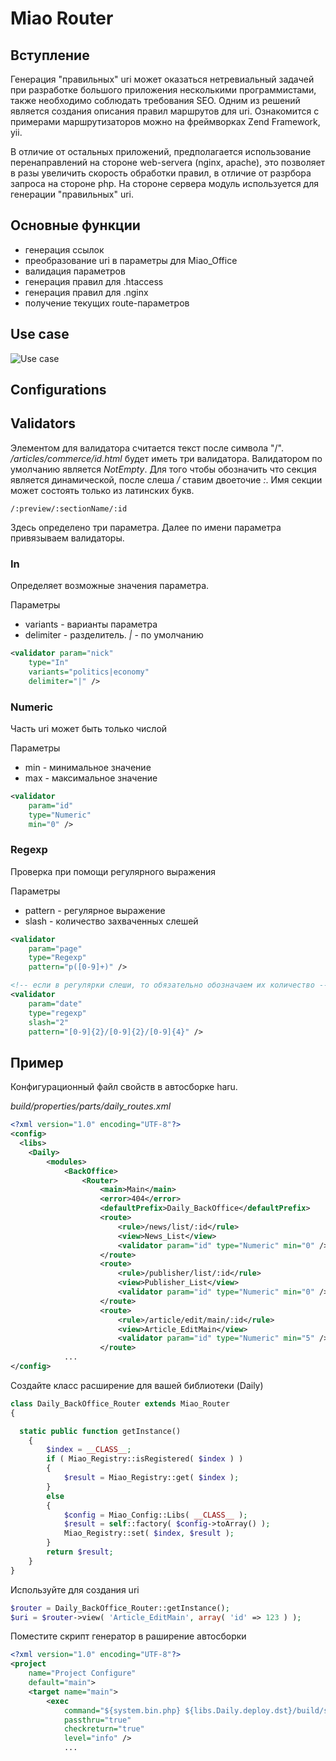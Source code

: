 # Miao Router
## Вступление
Генерация "правильных" uri может оказаться нетревиальный задачей при разработке большого 
приложения несколькими программистами, также необходимо соблюдать требования SEO. Одним из решений является 
создания описания правил маршрутов для uri. Ознакомится с примерами маршрутизаторов можно на 
фреймворках Zend Framework, yii.

В отличие от остальных приложений, предполагается использование перенаправлений на стороне web-servera (nginx, apache), 
это позволяет в разы увеличить скорость обработки правил, в отличие от разрбора запроса на стороне php. На стороне 
сервера модуль используется для генерации "правильных" uri.

## Основные функции
* генерация ссылок
* преобразование uri в параметры для Miao_Office
* валидация параметров
* генерация правил для .htaccess
* генерация правил для .nginx
* получение текущих route-параметров

## Use case
![Use case](http://theratg.github.io/miao/images/route_usecase.png)

## Configurations

## Validators

Элементом для валидатора считается текст после символа "/". */articles/commerce/id.html* будет иметь три валидатора.
Валидатором по умолчанию является *NotEmpty*.
Для того чтобы обозначить что секция является динамической, после слеша */* ставим двоеточие *:*. Имя секции может состоять только из латинских букв.
```
/:preview/:sectionName/:id
``` 
Здесь определено три параметра. Далее по имени параметра привязываем валидаторы.

### In

Определяет возможные значения параметра.

Параметры

* variants - варианты параметра
* delimiter - разделитель. *|* - по умолчанию

```xml
<validator param="nick" 
    type="In"
    variants="politics|economy"                                
    delimiter="|" />
```                                

### Numeric
Часть uri может быть только числой

Параметры

* min - минимальное значение
* max - максимальное значение

```xml
<validator
    param="id"
    type="Numeric"
    min="0" />
```

### Regexp
Проверка при помощи регулярного выражения

Параметры

* pattern - регулярное выражение
* slash - количество захваченных слешей

```xml
<validator
    param="page"
    type="Regexp"
    pattern="p([0-9]+)" />

<!-- если в регулярки слеши, то обязательно обозначаем их количество -->
<validator
    param="date"
    type="regexp"
    slash="2"
    pattern="[0-9]{2}/[0-9]{2}/[0-9]{4}" />
```

## Пример

Конфигурационный файл свойств в автосборке haru.

*build/properties/parts/daily_routes.xml*

```xml
<?xml version="1.0" encoding="UTF-8"?>
<config>
  <libs>
	<Daily>
		<modules>
			<BackOffice>
				<Router>
					<main>Main</main>
					<error>404</error>
					<defaultPrefix>Daily_BackOffice</defaultPrefix>
					<route>
						<rule>/news/list/:id</rule>
						<view>News_List</view>
						<validator param="id" type="Numeric" min="0" />
					</route>
					<route>
						<rule>/publisher/list/:id</rule>
						<view>Publisher_List</view>
						<validator param="id" type="Numeric" min="0" />
					</route>
					<route>
						<rule>/article/edit/main/:id</rule>
						<view>Article_EditMain</view>
						<validator param="id" type="Numeric" min="5" />
					</route>
            ...
</config>
```

Создайте класс расширение для вашей библиотеки (Daily)
```php
class Daily_BackOffice_Router extends Miao_Router
{

  static public function getInstance()
	{
		$index = __CLASS__;
		if ( Miao_Registry::isRegistered( $index ) )
		{
			$result = Miao_Registry::get( $index );
		}
		else
		{
			$config = Miao_Config::Libs( __CLASS__ );
			$result = self::factory( $config->toArray() );
			Miao_Registry::set( $index, $result );
		}
		return $result;
	}
}
```

Используйте для создания uri
```php
$router = Daily_BackOffice_Router::getInstance();
$uri = $router->view( 'Article_EditMain', array( 'id' => 123 ) );
```

Поместите скрипт генератор в раширение автосборки
```xml
<?xml version="1.0" encoding="UTF-8"?>
<project
    name="Project Configure"
    default="main">
    <target name="main">            
        <exec
            command="${system.bin.php} ${libs.Daily.deploy.dst}/build/scripts/rewrites.php"
            passthru="true"
            checkreturn="true"
            level="info" />
            ...
```
